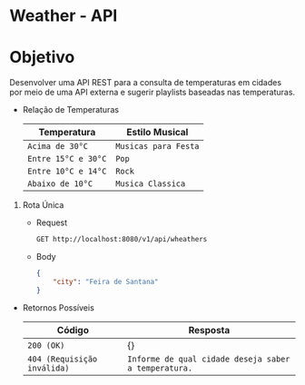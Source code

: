 # Weather - API

# Objetivo

Desenvolver uma API REST para a consulta de temperaturas em cidades por meio de uma API externa e sugerir playlists baseadas nas temperaturas.

- Relação de Temperaturas 

    Temperatura | Estilo Musical
    ------------ | -------------
    `Acima de 30°C` | `Musicas para Festa`
    `Entre 15°C e 30°C` | `Pop`
    `Entre 10°C e 14°C` | `Rock`
    `Abaixo de 10°C` | `Musica Classica`


1. Rota Única

    - Request

        ```bash
        GET http://localhost:8080/v1/api/wheathers
        ```
    - Body

        ```json
        {
            "city": "Feira de Santana" 
        }
        ```

- Retornos Possíveis

    Código | Resposta
    ------------ | -------------
    `200 (OK)` | {}
    `404 (Requisição inválida)` | `Informe de qual cidade deseja saber a temperatura.`

